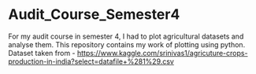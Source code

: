 # Audit_Course_Semester4

For my audit course in semester 4, I had to plot agricultural datasets and analyse them.
This repository contains my work of plotting using python.
Dataset taken from - https://www.kaggle.com/srinivas1/agricuture-crops-production-in-india?select=datafile+%281%29.csv
